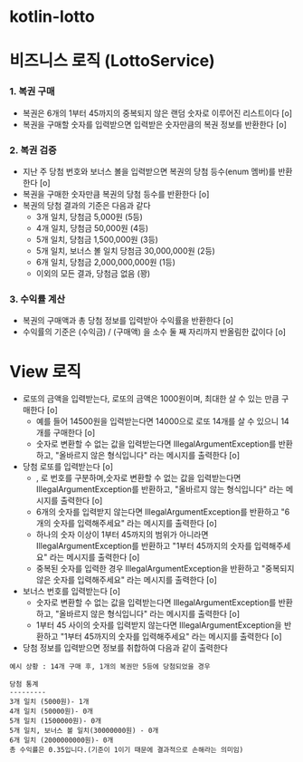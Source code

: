 # kotlin-lotto

# 비즈니스 로직 (LottoService)
### 1. 복권 구매
- 복권은 6개의 1부터 45까지의 중복되지 않은 랜덤 숫자로 이루어진 리스트이다 [o]
- 복권을 구매할 숫자를 입력받으면 입력받은 숫자만큼의 복권 정보를 반환한다 [o]


### 2. 복권 검증 
- 지난 주 당첨 번호와 보너스 볼을 입력받으면 복권의 당첨 등수(enum 멤버)를 반환한다 [o]
- 복권을 구매한 숫자만큼 복권의 당첨 등수를 반환한다 [o]
- 복권의 당첨 결과의 기준은 다음과 같다
  - 3개 일치, 당첨금 5,000원 (5등)
  - 4개 일치, 당첨금 50,000원 (4등)
  - 5개 일치, 당첨금 1,500,000원 (3등)
  - 5개 일치, 보너스 볼 일치 당첨금 30,000,000원 (2등)
  - 6개 일치, 당첨금 2,000,000,000원 (1등)
  - 이외의 모든 결과, 당첨금 없음 (꽝)

### 3. 수익률 계산
- 복권의 구매액과 총 당첨 정보를 입력받아 수익률을 반환한다 [o]
- 수익률의 기준은 (수익금) / (구매액) 을 소수 둘 째 자리까지 반올림한 값이다 [o]

# View 로직
- 로또의 금액을 입력받는다, 로또의 금액은 1000원이며, 최대한 살 수 있는 만큼 구매한다 [o]
  - 예를 들어 14500원을 입력받는다면 14000으로 로또 14개를 살 수 있으니 14개를 구매한다 [o]
  - 숫자로 변환할 수 없는 값을 입력받는다면 IllegalArgumentException를 반환하고, "올바르지 않은 형식입니다" 라는 메시지를 출력한다 [o]
- 당첨 로또를 입력받는다 [o]
  - , 로 번호를 구분하며,숫자로 변환할 수 없는 값을 입력받는다면 IllegalArgumentException를 반환하고, "올바르지 않는 형식입니다" 라는 메시지를 출력한다 [o]
  - 6개의 숫자를 입력받지 않는다면 IllegalArgumentException를 반환하고 "6개의 숫자를 입력해주세요" 라는 메시지를 출력한다 [o]
  - 하나의 숫자 이상이 1부터 45까지의 범위가 아니라면 IllegalArgumentException를 반환하고 "1부터 45까지의 숫자를 입력해주세요" 라는 메시지를 출력한다 [o]
  - 중복된 숫자를 입력한 경우 IllegalArgumentException을 반환하고 "중복되지 않은 숫자를 입력해주세요" 라는 메시지를 출력한다 [o]
- 보너스 번호를 입력받는다 [o]
  - 숫자로 변환할 수 없는 값을 입력받는다면 IllegalArgumentException를 반환하고, "올바르지 않은 형식입니다" 라는 메시지를 출력한다 [o]
  - 1부터 45 사이의 숫자를 입력받지 않는다면 IllegalArgumentException을 반환하고 "1부터 45까지의 숫자를 입력해주세요" 라는 메시지를 출력한다 [o]
- 당첨 정보를 입력받으면 정보를 취합하여 다음과 같이 출력한다 

```angular2html
예시 상황 : 14개 구매 후, 1개의 복권만 5등에 당첨되었을 경우

당첨 통계
---------
3개 일치 (5000원)- 1개
4개 일치 (50000원)- 0개
5개 일치 (1500000원)- 0개
5개 일치, 보너스 볼 일치(30000000원) - 0개
6개 일치 (2000000000원)- 0개
총 수익률은 0.35입니다.(기준이 1이기 때문에 결과적으로 손해라는 의미임)
```
